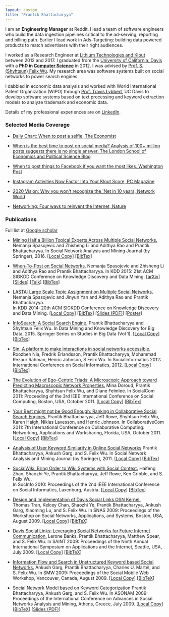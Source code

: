 ```yaml
---
layout: custom
title: "Prantik Bhattacharyya"
---
```

I am an **Engineering Manager** at Reddit. I lead a team of software engineers who build the data ingestion pipelines critical to the ad-serving, reporting and billing path. Earlier I lead work in Ads-Targeting: building data powered products to match advertisers with their right audiences. 

I worked as a Research Engineer at [Lithium Technologies and Klout](https://techcrunch.com/2014/03/27/lithium-acquires-klout/) between 2012 and 2017.
I graduated from the [University of California, Davis](htttp://ucdavis.edu) with a **PhD in [Computer Science](http://www.cs.ucdavis.edu/)** in 2012. I was advised by [Prof. S. (Shyhtsun) Felix Wu](http://www.cs.ucdavis.edu/~wu/). My research area was software systems built on social networks to power search engines.

I dabbled in economic data analysis and worked with World International Patent Organization (WIPO) through [Prof. Travis Lybbert](http://tlybbert.ucdavis.edu/), UC Davis to develop software systems based on text processing and keyword extraction models to analyze trademark and economic data.

Details of my professional experiences are on [LinkedIn](https://www.linkedin.com/in/prantikbhattacharyya/).

### Selected Media Coverage
* [Daily Chart: When to post a selfie, The Economist](http://econ.st/1U3P00o)

* [When is the best time to post on social media? Analysis of $100+$ million posts suggests there is no single answer. The London School of Economics and Political Science Blog](http://goo.gl/Bx3vFA)

* [When to post things to Facebook if you want the most likes, Washington Post](http://wpo.st/BjXG1)

* [Instagram Activities Now Factor Into Your Klout Score, PC Magazine](http://www.pcmag.me/a/2417186)

* [2020 Vision: Why you won't recognize the 'Net in 10 years, Network World](http://goo.gl/uuYqIz)

* [Networking: Four ways to reinvent the Internet, Nature](http://www.nature.com/news/2010/100203/full/463602a.html)


### Publications
Full list at [Google scholar](https://scholar.google.com/citations?user=YJ61IXwAAAAJ&hl=en)

* [Mining Half a Billion Topical Experts Across Multiple Social Networks.](http://link.springer.com/article/10.1007%2Fs13278-016-0356-7) 
  Nemanja Spasojevic and Zhisheng Li and Adithya Rao and Prantik Bhattacharyya. In Social Network Analysis and Mining Journal (by Springer), 2016.
  [[Local Copy](docs/experts16.pdf)]
  [[BibTex](docs/experts16.txt)]


* [When-To-Post on Social Networks.](http://dl.acm.org/citation.cfm?id=2783258.2788584)
  Nemanja Spasojevic and Zhisheng Li and Adithya Rao and Prantik Bhattacharyya. In KDD 2015: 21st ACM SIGKDD Conference on Knowledge Discovery and Data Mining.
  [[arXiv](http://arxiv.org/abs/1506.02089)]
  [[Slides](http://www.slideshare.net/caskdata/whentopost-on-social-networks-zhisheng-li-prantik-bhattacharyya-lithium)]
  [[Talk](https://youtu.be/-YEPB31N4qw)]
  [[BibTex](docs/wtp15.txt)]   

* [LASTA: Large Scale Topic Assignment on Multiple Social Networks.](http://dx.doi.org/10.1145/2623330.2623350)        
   Nemanja Spasojevic and Jinyun Yan and Adithya Rao and Prantik Bhattacharyya.      
   In KDD 2014: 20th ACM SIGKDD Conference on Knowledge Discovery and Data Mining. 
   [[Local Copy](docs/lasta14.pdf)]
   [[BibTex](docs/lasta14.txt)]
   [[Slides (PDF)](docs/lasta14_talk.pdf")]
   [[Poster](docs/lasta14_poster.pdf)]

* [InfoSearch: A Social Search Engine.](http://link.springer.com/chapter/10.1007%2F978-3-642-40837-3_6)
  Prantik Bhattacharyya and Shyhtsun Felix Wu. 
  In Data Mining and Knowledge Discovery for Big Data, 2015. Springer Series on Studies in Big Data (Vol 1).    [[Local Copy](docs/infosearch13.pdf)]
  [[BibTex](docs/infosearch13.txt)]	

* [Sin: A platform to make interactions in social networks accessible.](http://dx.doi.org/10.1109/SocialInformatics.2012.29)
  Roozbeh Nia, Fredrik Erlandsson, Prantik Bhattacharyya, Mohammad Rezaur Rahman, Henric Johnson, S Felix Wu.
  In SocialInformatics 2012: International Conference on Social Informatics, 2012.   [[Local Copy](docs/sin12.pdf)]
  [[BibTex](docs/sin12.txt)]

* [The Evolution of Ego-Centric Triads: A Microscopic Approach toward Predicting Macroscopic Network Properties.](http://dx.doi.org/10.1109/PASSAT/SocialCom.2011.101)
  Mina Doroud, Prantik Bhattacharyya, Shyhtsun Felix Wu, and Diane Felmlee.
  In SocialCom 2011: Proceeding of the 3rd IEEE International Conference on Social Computing, Boston, USA, October 2011. 
  [[Local Copy](docs/triad11.pdf)]
  [[BibTex](docs/triad11.txt)]

*  [Your Best might not be Good Enough: Ranking in Collaborative Social Search Engines.](http://ieeexplore.ieee.org/xpl/articleDetails.jsp?arnumber=6144792)
   Prantik Bhattacharyya, Jeff Rowe, Shyhtsun Felix Wu, Karen Haigh, Niklas Lavesson, and Henric Johnson. In CollaborativeCom 2011: 7th International Conference on Collaborative Computing: Networking, Applications and Worksharing, Florida, USA, October 2011.
   [[Local Copy](docs/rank11.pdf)]
   [[BibTex](docs/rank11.txt)]
   

 *  [Analysis of User Keyword Similarity in Online Social Networks](http://dx.doi.org/10.1007/s13278-010-0006-4)
 	Prantik Bhattacharyya, Ankush Garg, and S. Felix Wu. In Social Network Analysis and Mining Journal (by Springer), 2011. 
    [[Local Copy](docs/snam11.pdf)]
    [[BibTex](docs/snam11.txt)]

 *  [SocialWiki: Bring Order to Wiki Systems with Social Context.](http://dl.acm.org/citation.cfm?id=1929343)
    Haifeng Zhao, Shaozhi Ye, Prantik Bhattacharyya, Jeff Rowe, Ken Gribble, and S. Felix Wu.         
    In SocInfo 2010: Proceedings of the 2nd IEEE International Conference on Social Informatics, Laxenburg, Austria. 
    [[Local Copy](docs/socialwiki10.pdf)]
    [[BibTex](docs/socialwiki10.txt)]

 *  [Design and Implementation of Davis Social Links OSN Kernel.](http://www.springerlink.com/index/1ug1q26k7h236w1l.pdf)        
    Thomas Tran, Kelcey Chan, Shaozhi Ye, Prantik Bhattacharyya, Ankush Garg, Xiaoming Lu, and S. Felix Wu. In SNAS 2009: Proceedings of the Workshop on Social Networks, Applications, and Systems, Boston, USA, August 2009. 
    [[Local Copy](docs/ttran09.pdf)]
    [[BibTeX](docs/ttran09.txt)]        
   
*   [Davis Social Links: Leveraging Social Networks for Future Internet Communication.](http://doi.ieeecomputersociety.org/10.1109/SAINT.2009.33)
    Lerone Banks, Prantik Bhattacharyya, Matthew Spear, and S. Felix Wu. 
    In SAINT 2009: Proceedings of the Ninth Annual International Symposium on Applications and the Internet, Seattle, USA, July 2009. 
    [[Local Copy](docs/lerone-dsl09.pdf)]
    [[BibTeX](docs/lerone-dsl09.txt)]

*   [Information Flow and Search in Unstructured Keyword based Social Networks.](http://doi.ieeecomputersociety.org/10.1109/CSE.2009.92)
	Ankush Garg, Prantik Bhattacharyya, Charles U. Martel, and S. Felix Wu. In SMW 2009: Proceedings of the Social Mobile Web Workshop, Vancouver, Canada, August 2009. 
    [[Local Copy](docs/garg-smw09.pdf)]
    [[BibTeX](docs/garg-smw09.txt)]
   
*   [Social Network Model based on Keyword Categorization](http://doi.ieeecomputersociety.org/10.1109/ASONAM.2009.46)
    Prantik Bhattacharyya, Ankush Garg, and S. Felix Wu. 
    In ASONAM 2009: Proceedings of the International Conference on Advances in Social Networks Analysis and Mining, Athens, Greece, July 2009. 
    [[Local Copy](docs/asonam09.pdf)]
    [[BibTeX](docs/asonam09.txt)]
    [[Slides (PDF)](docs/asonam09_talk.pdf")]

